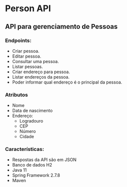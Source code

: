 # Person API

 ## API para gerenciamento de Pessoas
 ### Endpoints:
  - Criar pessoa.
  - Editar pessoa.
  - Consultar uma pessoa.
  - Listar pessoas.
  - Criar endereço para pessoa.
  - Listar endereços da pessoa.
  - Poder informar qual endereço é o principal da pessoa.
  
  
 ### Atributos
  - Nome
  - Data de nascimento
  - Endereço:
    - Logradouro
    - CEP
    - Número
    - Cidade
    
 ### Características:
  - Respostas da API são em JSON
  - Banco de dados H2
  - Java 11
  - Spring Framework 2.7.8
  - Maven

